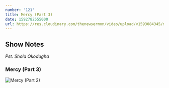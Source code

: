 ```yaml
---
number: '121'
title: Mercy (Part 3) 
date: 1592782555000
url: https://res.cloudinary.com/thenewsermon/video/upload/v1593084345/messages/Mercy_3_-_Pastor_Shola_Okodugha.mp3
---
```


## Show Notes
_Pst. Shola Okodugha_

###  Mercy (Part 3)

![Mercy (Part 2)](https://res.cloudinary.com/thenewsermon/image/upload/v1592696845/sermon%20display%20pictures/Mercy_3.jpg)